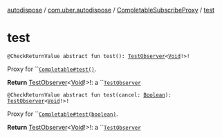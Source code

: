 [autodispose](../../index.md) / [com.uber.autodispose](../index.md) / [CompletableSubscribeProxy](index.md) / [test](./test.md)

# test

`@CheckReturnValue abstract fun test(): `[`TestObserver`](http://reactivex.io/RxJava/2.x/javadoc/io/reactivex/observers/TestObserver.html)`<`[`Void`](https://docs.oracle.com/javase/6/docs/api/java/lang/Void.html)`!>!`

Proxy for ``[`Completable#test()`](http://reactivex.io/RxJava/2.x/javadoc/io/reactivex/Completable.html#test()).

**Return**
[TestObserver](http://reactivex.io/RxJava/2.x/javadoc/io/reactivex/observers/TestObserver.html)&lt;[Void](https://docs.oracle.com/javase/6/docs/api/java/lang/Void.html)!&gt;!: a ``[`TestObserver`](http://reactivex.io/RxJava/2.x/javadoc/io/reactivex/observers/TestObserver.html)

`@CheckReturnValue abstract fun test(cancel: `[`Boolean`](https://kotlinlang.org/api/latest/jvm/stdlib/kotlin/-boolean/index.html)`): `[`TestObserver`](http://reactivex.io/RxJava/2.x/javadoc/io/reactivex/observers/TestObserver.html)`<`[`Void`](https://docs.oracle.com/javase/6/docs/api/java/lang/Void.html)`!>!`

Proxy for ``[`Completable#test(boolean)`](http://reactivex.io/RxJava/2.x/javadoc/io/reactivex/Completable.html#test(boolean)).

**Return**
[TestObserver](http://reactivex.io/RxJava/2.x/javadoc/io/reactivex/observers/TestObserver.html)&lt;[Void](https://docs.oracle.com/javase/6/docs/api/java/lang/Void.html)!&gt;!: a ``[`TestObserver`](http://reactivex.io/RxJava/2.x/javadoc/io/reactivex/observers/TestObserver.html)

